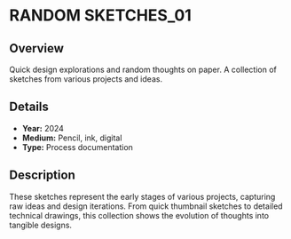 # RANDOM SKETCHES_01

## Overview
Quick design explorations and random thoughts on paper. A collection of sketches from various projects and ideas.

## Details
- **Year:** 2024
- **Medium:** Pencil, ink, digital
- **Type:** Process documentation

## Description
These sketches represent the early stages of various projects, capturing raw ideas and design iterations. From quick thumbnail sketches to detailed technical drawings, this collection shows the evolution of thoughts into tangible designs. 